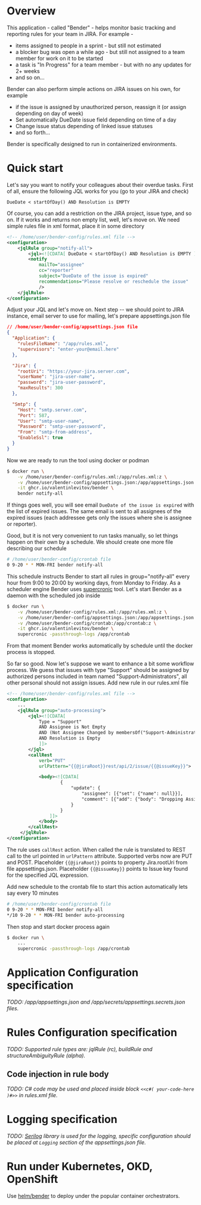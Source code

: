 # Overview
This application - called "Bender" - helps monitor basic tracking and reporting rules for your team in JIRA. For example -

* items assigned to people in a sprint - but still not estimated
* a blocker bug was open a while ago - but still not assigned to a team member for work on it to be started
* a task is "In Progress" for a team member - but with no any updates for 2+ weeks
* and so on...

Bender can also perform simple actions on JIRA issues on his own, for example
* if the issue is assigned by unauthorized person, reassign it (or assign depending on day of week)
* Set automatically DueDate issue field depending on time of a day
* Change issue status depending of linked issue statuses
* and so forth...

Bender is specifically designed to run in containerized environments.

# Quick start
Let's say you want to notify your colleagues about their overdue tasks.
First of all, ensure the following JQL works for you (go to your JIRA and check)

    DueDate < startOfDay() AND Resolution is EMPTY

Of course, you can add a restriction on the JIRA project, issue type, and so on.
If it works and returns non empty list, well, let's move on. We need simple rules file in xml format, place it in some directory

```xml
<!-- /home/user/bender-config/rules.xml file -->
<configuration>
    <jqlRule group="notify-all">
        <jql><![CDATA[ DueDate < startOfDay() AND Resolution is EMPTY ]]></jql>
        <notify 
            mailTo="assignee"
            cc="reporter"
            subject="DueDate of the issue is expired"
            recommendations="Please resolve or reschedule the issue"
            />
    </jqlRule>
</configuration>
```

Adjust your JQL and let's move on.
Next step -- we should point to JIRA instance, email server to use for mailing, let's prepare appsettings.json file

```json
// /home/user/bender-config/appsettings.json file
{
  "Application": {
    "rulesFileName": "/app/rules.xml",
    "supervisors": "enter-your@email.here"
  },

  "Jira": {
    "rootUri": "https://your-jira.server.com",
    "userName": "jira-user-name",
    "password": "jira-user-password",
    "maxResults": 300
  },

  "Smtp": {
    "Host": "smtp.server.com",
    "Port": 587,
    "User": "smtp-user-name",
    "Password": "smtp-user-password",
    "From": "smtp-from-address",
    "EnableSsl": true
  } 
}
```

Now we are ready to run the tool using docker or podman

```bash
$ docker run \
    -v /home/user/bender-config/rules.xml:/app/rules.xml:z \
    -v /home/user/bender-config/appsettings.json:/app/appsettings.json:z \
    -it ghcr.io/valentinlevitov/bender \
    bender notify-all
```

If things goes well, you will see email `DueDate of the issue is expired` with the list of expired issues.
The same email is sent to all assignees of the expired issues (each addressee gets only the issues where she is assignee or reporter).

Good, but it is not very convenient to run tasks manually, so let things happen on their own by a schedule. We should create one more file describing our schedule

```sh
# /home/user/bender-config/crontab file
0 9-20 * * MON-FRI bender notify-all
```
This schedule instructs Bender to start all rules in group="notify-all" every hour from 9:00 to 20:00 by working days, from Monday to Friday. As a scheduler engine Bender uses [supercronic](https://github.com/aptible/supercronic) tool.
Let's start Bender as a daemon with the scheduled job inside
```bash
$ docker run \
    -v /home/user/bender-config/rules.xml:/app/rules.xml:z \
    -v /home/user/bender-config/appsettings.json:/app/appsettings.json:z \
    -v /home/user/bender-config/crontab:/app/crontab:z \
    -it ghcr.io/valentinlevitov/bender \
    supercronic -passthrough-logs /app/crontab
```
From that moment Bender works automatically by schedule until the docker process is stopped.

So far so good. Now let's suppose we want to enhance a bit some workflow process. We guess that issues with type "Support" should be assigned by authorized persons included in team named "Support-Administrators", all other personal should not assign issues. Add new rule in our rules.xml file

```xml
<!-- /home/user/bender-config/rules.xml file -->
<configuration>
    ...
    <jqlRule group="auto-processing">
        <jql><![CDATA[ 
            Type = "Support"
            AND Assignee is Not Empty
            AND (Not Assignee Changed by membersOf("Support-Administrators"))
            AND Resolution is Empty
            ]]>
        </jql>
        <callRest
            verb="PUT"
            urlPattern="{{@jiraRoot}}rest/api/2/issue/{{@issueKey}}">

            <body><![CDATA[
                    {
                        "update": {
                            "assignee": [{"set": {"name": null}}],
                            "comment": [{"add": {"body": "Dropping Assignee. Only members of Support-Administrators team may assign Support issues"}}]
                        }
                    }
                ]]>
            </body>
        </callRest>
     </jqlRule>
</configuration>
```
The rule uses `callRest` action. When called the rule is translated to REST call to the url pointed in `urlPattern` attribute. Supported verbs now are PUT and POST. Placeholder `{{@jiraRoot}}` points to property Jira.rootUri from file appsettings.json. Placeholder `{{@issueKey}}` points to Issue key found for the specified JQL expression.

Add new schedule to the crontab file to start this action automatically lets say every 10 minutes
```sh
# /home/user/bender-config/crontab file
0 9-20 * * MON-FRI bender notify-all
*/10 9-20 * * MON-FRI bender auto-processing
```
Then stop and start docker process again
```bash
$ docker run \
    ...
    supercronic -passthrough-logs /app/crontab
```
# Application Configuration specification
*TODO: /app/appsettings.json and /app/secrets/appsettings.secrets.json files.*

# Rules Configuration specification
*TODO: Supported rule types are: jqlRule (rc), buildRule and structureAmbiguityRule (alpha).*
## Code injection in rule body
*TODO: C# code may be used and placed inside block `<<c#( your-code-here )#>>` in rules.xml file.*

# Logging specification
*TODO: [Serilog](https://github.com/serilog) library is used for the logging, specific configuration should be placed at `Logging` section of the appsettings.json file.*

# Run under Kubernetes, OKD, OpenShift
Use [helm/bender](https://github.com/ValentinLevitov/helm) to deploy under the popular container orchestrators.
